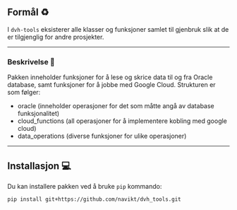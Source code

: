 ## Formål ♻️
I `dvh-tools` eksisterer alle klasser og funksjoner samlet til gjenbruk slik at de er tilgjenglig for andre prosjekter.

---

### Beskrivelse 🌳
Pakken inneholder funksjoner for å lese og skrice data til og fra Oracle database, samt funksjoner for å jobbe med Google Cloud.
Strukturen er som følger:
- oracle (inneholder operasjoner for det som måtte angå av database funksjonalitet)
- cloud_functions (all operasjoner for å implementere kobling med google cloud) 
- data_operations (diverse funksjoner for ulike operasjoner)

---

## Installasjon 💻
Du kan installere pakken ved å bruke `pip` kommando:

```shell
pip install git+https://github.com/navikt/dvh_tools.git
```
